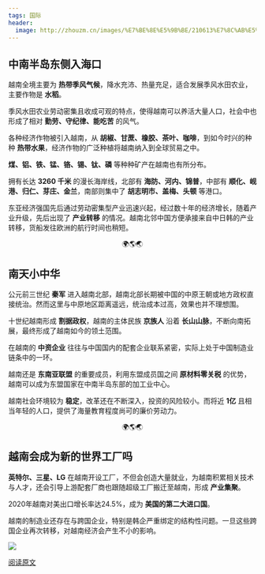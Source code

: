 ```yaml
---
tags: 国际
header:
  image: http://zhouzm.cn/images/%E7%BE%8E%E5%9B%BE/210613%E7%8C%AB%E5%A4%B4%E9%B9%B0.jpg
---
```




## 中南半岛东侧入海口

越南全境主要为 **热带季风气候**，降水充沛、热量充足，适合发展季风水田农业，主要作物是 **水稻**。

季风水田农业劳动密集且收成可观的特点，使得越南可以养活大量人口，社会中也形成了相对 **勤劳、守纪律、能吃苦** 的风气。

各种经济作物被引入越南，从 **胡椒、甘蔗、橡胶、茶叶、咖啡**，到如今时兴的种种 **热带水果**，经济作物的广泛种植将越南纳入到全球贸易之中。

**煤、铝、铁、锰、铬、锡、钛、磷** 等种种矿产在越南也有所分布。

拥有长达 **3260 千米** 的漫长海岸线，北部有 **海防、河内、锦普**，中部有 **顺化、岘港、归仁、芽庄、金兰**，南部则集中了 **胡志明市、盖梅、头顿** 等港口。

东亚经济强国先后通过劳动密集型产业迅速兴起，经过数十年的经济增长，随着产业升级，先后出现了 **产业转移** 的情况。越南北邻中国方便承接来自中日韩的产业转移，货船发往欧洲的航行时间也稍短。

<center>🌍🌎🌏</center>

## 南天小中华

公元前三世纪 **秦军** 进入越南北部，越南北部长期被中国的中原王朝或地方政权直接统治。然而这里与中原地区距离遥远，统治成本过高，效果也并不理想围。

十世纪越南形成 **割据政权**，越南的主体民族 **京族人** 沿着 **长山山脉**，不断向南拓展，最终形成了越南如今的领土范围。

在越南的 **中资企业** 往往与中国国内的配套企业联系紧密，实际上处于中国制造业链条中的一环。

越南还是 **东南亚联盟** 的重要成员，利用东盟成员国之间 **原材料零关税** 的优势，越南可以成为东盟国家在中南半岛东部的加工业中心。

越南社会环境较为 **稳定**，改革还在不断深入，投资的风险较小。而将近 **1亿** 且相当年轻的人口，提供了海量教育程度尚可的廉价劳动力。

<center>🌍🌎🌏</center>

## 越南会成为新的世界工厂吗

**英特尔、三星、LG** 在越南开设工厂，不但会创造大量就业，为越南积累相关技术与人才，还会引导上游配套厂商也跟随超级工厂搬迁至越南，形成 **产业集聚**。

2020年越南对美出口增长率达24.5%，成为 **美国的第二大进口国**。

越南的制造业还存在与跨国企业，特别是韩企严重绑定的结构性问题。一旦这些跨国企业再次转移，对越南经济会产生不小的影响。

![](http://zhouzm.cn/DailyRead/assets/images/210613-%E8%B6%8A%E5%8D%97.webp)





[阅读原文](https://mp.weixin.qq.com/s/1iywnQ6gSF_1yFAjmFeNbQ)